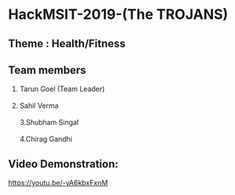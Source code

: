 # HackMSIT-2019-(The TROJANS)

## Theme : Health/Fitness
## Team members
1. Tarun Goel (Team Leader)<br></br>
2. Sahil Verma<br></br>
3.Shubham Singal<br></br>
4.Chirag Gandhi

## Video Demonstration:

https://youtu.be/-yA6kbxFxnM
